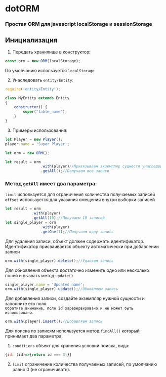 # dotORM
### Простая ORM для javascript localStorage и sessionStorage

## Инициализация

1. Передать хранилище в конструктор:
```javascript
const orm = new ORM(localStorage);
```
По умолчанию используется `localStorage`

2. Унаследовать `entity/Entity`:
```javascript
require('entity/Entity');

class MyEntity extends Entity
{
    constructor() {
        super("table_name");
    }
}
```
3. Примеры использования:

```javascript
let Player = new Player();
player.name = 'Super Player';

let orm = new ORM();

let result = orm
                .with(player)//Привязываем экземпляр сущности унаследованной от `entity/Entity`
                .getAll();//Получаем все записи
```
### Метод `getAll` имеет два параметра:
`limit` используется для ограничения количества получаемых записей\
`offset` используется для указания смещения внутри выборки записей

```javascript
let result = orm
            .with(player)
            .getAll(10);//Получаем 10 записей
let single_player = orm
                .with(player)
                .getOne(1);//Получаем одну запись
```
Для удаления записи, объект должен содержать идентификатор. Идентификатор присваивается объекту автоматически при добавлении записи

```javascript
orm.with(single_player).delete();//Удаляем запись
```

Для обновления объекта достаточно изменить одно или несколько полей и вызвать метод `update()`

```javascript
single_player.name = 'Updated name';
orm.with(single_player).update();//Обновляем запись
```

Для добавления записи, создайте экземпляр нужной сущности и заполните его поля\
``Обратите внимание, поле id зарезервировано и не может быть использовано.``
```javascript
orm.with(player).insert();//Добавляем запись
```

Для поиска по записям используется метод `findAll()` который принимает два параметра:
1. `conditions` объект для хранения условий поиска, вида:
```javascript
{id: (id)=>{return id === 3;}}
```
2. `limit` ограничение количества получаемых записей, по умолчанию равно 0 (не ограничивать).
